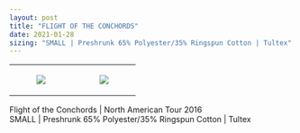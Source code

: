 ```yaml
---
layout: post
title: "FLIGHT OF THE CONCHORDS"
date: 2021-01-28
sizing: "SMALL | Preshrunk 65% Polyester/35% Ringspun Cotton | Tultex"
---
```




<table style="width:100%;"><tr><td style="vertical-align:top;">
      <figure class="tmblr-full" data-orig-height="2048" data-orig-width="1365" data-orig-src="https://concertshirts.netlify.app/shirts/0251/0251-01.jpg"><img src="https://64.media.tumblr.com/e6777ca8bb499b61715b8125f4eb5895/1e768bb258254628-77/s540x810/27169fb4c6f4c0a4719340ea91e72398ed97e0e7.jpg" data-orig-height="2048" data-orig-width="1365" data-orig-src="https://concertshirts.netlify.app/shirts/0251/0251-01.jpg"/></figure></td>
    <td style="vertical-align:top;">
      <figure class="tmblr-full" data-orig-height="2048" data-orig-width="1365" data-orig-src="https://concertshirts.netlify.app/shirts/0251/0251-02.jpg"><img src="https://64.media.tumblr.com/c55298ea559c344fd8dc87a01d0d56f0/1e768bb258254628-9c/s540x810/262b270f2220f63cdd7e40080274f776f479c533.jpg" data-orig-height="2048" data-orig-width="1365" data-orig-src="https://concertshirts.netlify.app/shirts/0251/0251-02.jpg"/></figure></td>
  </tr></table><p>
  Flight of the Conchords | North American Tour 2016<br/>SMALL | Preshrunk 65% Polyester/35% Ringspun Cotton | Tultex
</p>
